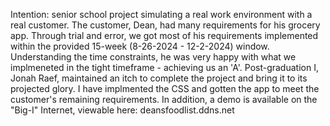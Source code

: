 Intention: senior school project simulating a real work environment with a real customer.
  The customer, Dean, had many requirements for his grocery app.
  Through trial and error, we got most of his requirements implemented within the provided 15-week (8-26-2024 - 12-2-2024) window. Understanding the time constraints, he was very happy with   what we implmeneted in the tight timeframe - achieving us an 'A'.
  Post-graduation I, Jonah Raef, maintained an itch to complete the project and bring it to its projected glory. I have implmented the CSS and gotten the app to meet the customer's 
  remaining requirements. 
  In addition, a demo is available on the "Big-I" Internet, viewable here: deansfoodlist.ddns.net
  
